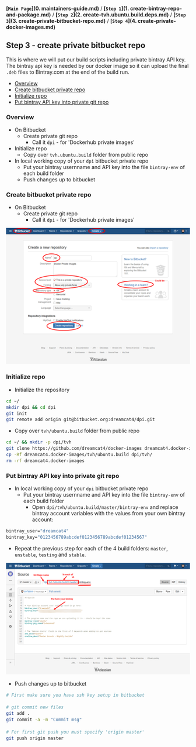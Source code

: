 **[`Main Page`](0. maintainers-guide.md)** / **[`Step 1`](1. create-bintray-repo-and-package.md)** / **[`Step 2`](2. create-tvh.ubuntu.build.deps.md)** / **[`Step 3`](3. create-private-bitbucket-repo.md)** / **[`Step 4`](4. create-private-docker-images.md)**

## Step 3 - create private bitbucket repo

This is where we will put our build scripts including private bintray API key. The bintray api key is needed by our docker image so it can upload the final `.deb` files to Bintray.com at the end of the build run.

<!-- START doctoc generated TOC please keep comment here to allow auto update -->
<!-- DON'T EDIT THIS SECTION, INSTEAD RE-RUN doctoc TO UPDATE -->
 

- [Overview](#overview)
- [Create bitbucket private repo](#create-bitbucket-private-repo)
- [Initialize repo](#initialize-repo)
- [Put bintray API key into private git repo](#put-bintray-api-key-into-private-git-repo)

<!-- END doctoc generated TOC please keep comment here to allow auto update -->

### Overview

* On Bitbucket
  * Create private git repo
    * Call it `dpi` - for 'Dockerhub private images'
* Initialize repo
  * Copy over `tvh.ubuntu.build` folder from public repo
* In local working copy of your `dpi` bitbucket private repo
  * Put your bintray usernname and API key into the file `bintray-env` of each build folder
  * Push changes up to bitbucket

### Create bitbucket private repo

* On Bitbucket
  * Create private git repo
    * Call it `dpi` - for 'Dockerhub private images'

![BitBucket - New Private Repository](_img/bb-new-private-repo.png)

### Initialize repo

* Initialize the repository

```sh
cd ~/
mkdir dpi && cd dpi
git init
git remote add origin git@bitbucket.org:dreamcat4/dpi.git
```

* Copy over `tvh/ubuntu.build` folder from public repo

```sh
cd ~/ && mkdir -p dpi/tvh
git clone https://github.com/dreamcat4/docker-images dreamcat4.docker-images
cp -Rf dreamcat4.docker-images/tvh/ubuntu.build dpi/tvh/
rm -rf dreamcat4.docker-images
```

### Put bintray API key into private git repo

* In local working copy of your `dpi` bitbucket private repo
  * Put your bintray usernname and API key into the file `bintray-env` of each build folder
    * Open `dpi/tvh/ubuntu.build/master/bintray-env` and replace bintray account variables with the values from your own bintray account:

```Dockerfile
bintray_user="dreamcat4"
bintray_key="0123456789abcdef0123456789abcdef01234567"
```

  * Repeat the previous step for each of the 4 build folders: `master`, `unstable`, `testing` and `stable`.

![BitBucket - Commit bintray api key](_img/bb-commit-bintray-api-key.png)

  * Push changes up to bitbucket

```sh
# First make sure you have ssh key setup in bitbucket

# git commit new files
git add .
git commit -a -m "Commit msg"

# For first git push you must specify 'origin master'
git push origin master
```

